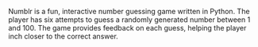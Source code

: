 Numblr is a fun, interactive number guessing game written in Python. The player has six attempts to guess a randomly generated number between 1 and 100. The game provides feedback on each guess, helping the player inch closer to the correct answer.
